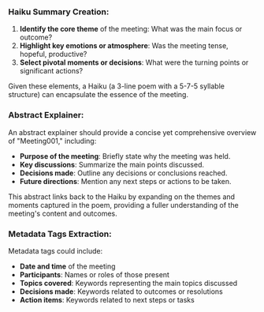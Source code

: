 ### Haiku Summary Creation:

1. **Identify the core theme** of the meeting: What was the main focus or outcome?
2. **Highlight key emotions or atmosphere**: Was the meeting tense, hopeful, productive?
3. **Select pivotal moments or decisions**: What were the turning points or significant actions?

Given these elements, a Haiku (a 3-line poem with a 5-7-5 syllable structure) can encapsulate the essence of the meeting.

### Abstract Explainer:

An abstract explainer should provide a concise yet comprehensive overview of "Meeting001," including:

- **Purpose of the meeting**: Briefly state why the meeting was held.
- **Key discussions**: Summarize the main points discussed.
- **Decisions made**: Outline any decisions or conclusions reached.
- **Future directions**: Mention any next steps or actions to be taken.

This abstract links back to the Haiku by expanding on the themes and moments captured in the poem, providing a fuller understanding of the meeting's content and outcomes.

### Metadata Tags Extraction:

Metadata tags could include:

- **Date and time** of the meeting
- **Participants**: Names or roles of those present
- **Topics covered**: Keywords representing the main topics discussed
- **Decisions made**: Keywords related to outcomes or resolutions
- **Action items**: Keywords related to next steps or tasks